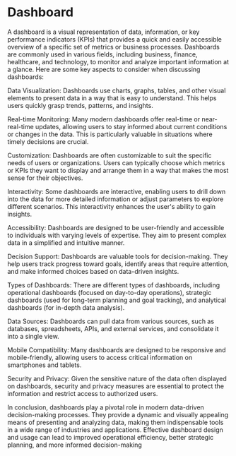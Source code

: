 # Dashboard

A dashboard is a visual representation of data, information, or key performance indicators (KPIs) that provides a quick and easily accessible overview of a specific set of metrics or business processes. Dashboards are commonly used in various fields, including business, finance, healthcare, and technology, to monitor and analyze important information at a glance. Here are some key aspects to consider when discussing dashboards:

Data Visualization: Dashboards use charts, graphs, tables, and other visual elements to present data in a way that is easy to understand. This helps users quickly grasp trends, patterns, and insights.

Real-time Monitoring: Many modern dashboards offer real-time or near-real-time updates, allowing users to stay informed about current conditions or changes in the data. This is particularly valuable in situations where timely decisions are crucial.

Customization: Dashboards are often customizable to suit the specific needs of users or organizations. Users can typically choose which metrics or KPIs they want to display and arrange them in a way that makes the most sense for their objectives.

Interactivity: Some dashboards are interactive, enabling users to drill down into the data for more detailed information or adjust parameters to explore different scenarios. This interactivity enhances the user's ability to gain insights.

Accessibility: Dashboards are designed to be user-friendly and accessible to individuals with varying levels of expertise. They aim to present complex data in a simplified and intuitive manner.

Decision Support: Dashboards are valuable tools for decision-making. They help users track progress toward goals, identify areas that require attention, and make informed choices based on data-driven insights.

Types of Dashboards: There are different types of dashboards, including operational dashboards (focused on day-to-day operations), strategic dashboards (used for long-term planning and goal tracking), and analytical dashboards (for in-depth data analysis).

Data Sources: Dashboards can pull data from various sources, such as databases, spreadsheets, APIs, and external services, and consolidate it into a single view.

Mobile Compatibility: Many dashboards are designed to be responsive and mobile-friendly, allowing users to access critical information on smartphones and tablets.

Security and Privacy: Given the sensitive nature of the data often displayed on dashboards, security and privacy measures are essential to protect the information and restrict access to authorized users.

In conclusion, dashboards play a pivotal role in modern data-driven decision-making processes. They provide a dynamic and visually appealing means of presenting and analyzing data, making them indispensable tools in a wide range of industries and applications. Effective dashboard design and usage can lead to improved operational efficiency, better strategic planning, and more informed decision-making
